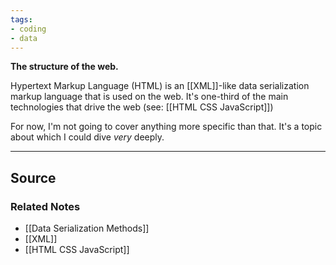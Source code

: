 ```yaml
---
tags:
- coding
- data
---
```

**The structure of the web.**

Hypertext Markup Language (HTML) is an [[XML]]-like data serialization markup language that is used on the web. It's one-third of the main technologies that drive the web (see: [[HTML CSS JavaScript]])

For now, I'm not going to cover anything more specific than that. It's a topic about which I could dive *very* deeply.

---

## Source


### Related Notes
- [[Data Serialization Methods]] 
- [[XML]] 
- [[HTML CSS JavaScript]]